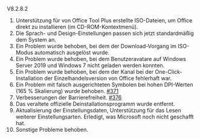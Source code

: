 V8.2.8.2

1. Unterstützung für von Office Tool Plus erstellte ISO-Dateien, um Office direkt zu installieren (im CD-ROM-Kontextmenü).
2. Die Sprach- und Design-Einstellungen passen sich jetzt standardmäßig dem System an.
3. Ein Problem wurde behoben, bei dem der Download-Vorgang im ISO-Modus automatisch ausgelöst wurde.
4. Ein Problem wurde behoben, bei dem Benutzeravatare auf Windows Server 2019 und Windows 7 nicht geladen werden konnten.
5. Ein Problem wurde behoben, bei dem der Kanal bei der One-Click-Installation der Einzelhandelsversion von Office fehlerhaft war.
6. Ein Problem mit falsch ausgerichteten Symbolen bei hohen DPI-Werten (165 % Skalierung) wurde behoben. [#371](https://github.com/YerongAI/Office-Tool/issues/371)
7. Verbesserungen der Barrierefreiheit. [#376](https://github.com/YerongAI/Office-Tool/issues/376)
8. Das veraltete offizielle Deinstallationsprogramm wurde entfernt.
9. Aktualisierung der Einstellungsdaten, Unterstützung für das Lesen weiterer Einstellungsarten. Erledigt, was Microsoft noch nicht geschafft hat.
10. Sonstige Probleme behoben.

